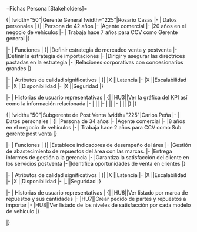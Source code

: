 =Fichas Persona [Stakeholders]=

{| 
!width="50"|Gerente General
!width="225"|Rosario Casas
|-
| Datos personales 
|
{|
|Persona de 42 años
|-
|Agente comercial
|-
|20 años en el negocio de vehículos
|-
| Trabaja hace 7 años para CCV como Gerente general
|}

|-
| Funciones 
|
{|
|Definir estrategia de mercadeo venta y postventa
|-
|Definir la estrategia de importaciones
|-
|Dirigir y asegurar las directrices pactadas en la estrategia
|-
|Relaciones corporativas con concesionarios grandes
|}

|-
| Atributos de calidad significativos
|
{|
|X ||Latencia
|-
|X ||Escalabilidad
|-
|X ||Disponibilidad
|-
|X ||Seguridad
|}

|-
| Historias de usuario representativas
|
{|
|HU3||Ver la gráfica del KPI así como la información relacionada
|-
| || 
|-
| || 
|-
| || 
|}
|}

          

{| 
!width="50"|Subgerente de Post Venta
!width="225"|Carlos Peña
|-
| Datos personales 
|
{|
|Persona de 34 años
|-
|Agente comercial
|-
|8 años en el negocio de vehículos
|-
| Trabaja hace 2 años para CCV como Sub gerente post venta
|}

|-
| Funciones 
|
{|
|Establece indicadores de desempeño del área
|-
|Gestión de abastecimiento de repuestos del área con las marcas.
|-
|Entrega informes de gestión a la gerencia
|-
|Garantiza la satisfacción del cliente en los servicios postventa
|-
|Identifica oportunidades de venta en clientes
|}

|-
| Atributos de calidad significativos
|
{|
|X ||Latencia
|-
|X ||Escalabilidad
|-
|X ||Disponibilidad
|-
|_||Seguridad
|}

|-
| Historias de usuario representativas
|
{|
|HU6||Ver listado por marca de repuestos y sus cantidades
|-
|HU7||Crear pedido  de partes y repuestos a importar 
|-
|HU8||Ver listado de los niveles de satisfacción por cada modelo de vehículo 
|}

|}